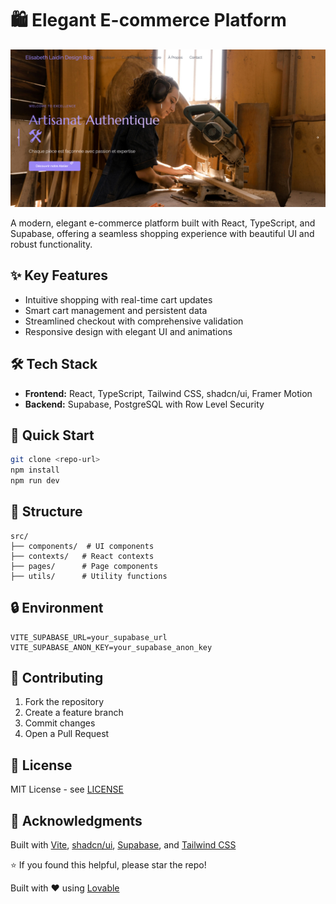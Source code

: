 # 🛍️ Elegant E-commerce Platform

![Artisanat Authentique](/public/lovable-uploads/730946d7-d2d8-47f0-bd14-8abc6c16e36c.png)

A modern, elegant e-commerce platform built with React, TypeScript, and Supabase, offering a seamless shopping experience with beautiful UI and robust functionality.

## ✨ Key Features
- Intuitive shopping with real-time cart updates
- Smart cart management and persistent data
- Streamlined checkout with comprehensive validation
- Responsive design with elegant UI and animations

## 🛠️ Tech Stack
- **Frontend:** React, TypeScript, Tailwind CSS, shadcn/ui, Framer Motion
- **Backend:** Supabase, PostgreSQL with Row Level Security

## 🚀 Quick Start
```bash
git clone <repo-url>
npm install
npm run dev
```

## 📝 Structure
```
src/
├── components/  # UI components
├── contexts/   # React contexts
├── pages/      # Page components
├── utils/      # Utility functions
```

## 🔒 Environment
```env
VITE_SUPABASE_URL=your_supabase_url
VITE_SUPABASE_ANON_KEY=your_supabase_anon_key
```

## 🤝 Contributing
1. Fork the repository
2. Create a feature branch
3. Commit changes
4. Open a Pull Request

## 📜 License
MIT License - see [LICENSE](LICENSE)

## 🙏 Acknowledgments
Built with [Vite](https://vitejs.dev/), [shadcn/ui](https://ui.shadcn.com/), [Supabase](https://supabase.com/), and [Tailwind CSS](https://tailwindcss.com/)

⭐️ If you found this helpful, please star the repo!

Built with ❤️ using [Lovable](https://lovable.dev)